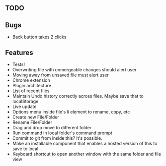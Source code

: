 TODO
----

## Bugs

* Back button takes 2 clicks


## Features

* Tests!
* Overwriting file with unmergeable changes should alert user
* Moving away from unsaved file must alert user
* Chrome extension
* Plugin architecture
* List of recent files
* Maintain Undo history correctly across files. Maybe save that to localStorage
* Live update
* Options menu inside file's li element to rename, copy, etc
* Create new File/Folder
* Rename File/Folder
* Drag and drop move to different folder
* Run command in local folder's command prompt
* Commit to git from inside this? It's possible.
* Make an installable component that enables a hosted version of this to save to local
* Keyboard shortcut to open another window with the same folder and file view
